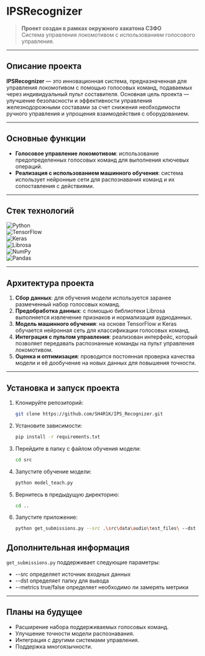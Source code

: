 
# **IPSRecognizer**

> **Проект создан в рамках окружного хакатона СЗФО**  
> Система управления локомотивом с использованием голосового управления.

---

## **Описание проекта**
**IPSRecognizer** — это инновационная система, предназначенная для управления локомотивом с помощью голосовых команд, подаваемых через индивидуальный пульт составителя. Основная цель проекта — улучшение безопасности и эффективности управления железнодорожными составами за счет снижения необходимости ручного управления и упрощения взаимодействия с оборудованием.

---

## **Основные функции**
- **Голосовое управление локомотивом**: использование предопределенных голосовых команд для выполнения ключевых операций.
- **Реализация с использованием машинного обучения**: система использует нейронные сети для распознавания команд и их сопоставления с действиями.

---

## **Стек технологий**

![Python](https://img.shields.io/badge/-Python-3776AB?style=for-the-badge&logo=python&logoColor=white)  
![TensorFlow](https://img.shields.io/badge/-TensorFlow-FF6F00?style=for-the-badge&logo=tensorflow&logoColor=white)  
![Keras](https://img.shields.io/badge/-Keras-D00000?style=for-the-badge&logo=keras&logoColor=white)  
![Librosa](https://img.shields.io/badge/-Librosa-FFBB00?style=for-the-badge&logo=librosa&logoColor=white)  
![NumPy](https://img.shields.io/badge/-NumPy-013243?style=for-the-badge&logo=numpy&logoColor=white)  
![Pandas](https://img.shields.io/badge/-Pandas-150458?style=for-the-badge&logo=pandas&logoColor=white)

---

## **Архитектура проекта**

1. **Сбор данных**: для обучения модели используется заранее размеченный набор голосовых команд.
2. **Предобработка данных**: с помощью библиотеки Librosa выполняется извлечение признаков и нормализация аудиоданных.
3. **Модель машинного обучения**: на основе TensorFlow и Keras обучается нейронная сеть для классификации голосовых команд.
4. **Интеграция с пультом управления**: реализован интерфейс, который позволяет передавать распознанные команды на пульт управления локомотивом.
5. **Оценка и оптимизация**: проводится постоянная проверка качества модели и её дообучение на новых данных для повышения точности.

---

## **Установка и запуск проекта**

1. Клонируйте репозиторий:
    ```bash
    git clone https://github.com/SH4R1K/IPS_Recognizer.git
    ```
2. Установите зависимости:
    ```bash
    pip install -r requirements.txt
    ```
3. Перейдите в папку с файлом обучения модели:
    ```bash
    cd src
    ```
4. Запустите обучение модели:
    ```bash
    python model_teach.py
   ```
5. Вернитесь в предыдущую директорию:
    ```bash
    cd ..
    ```
6. Запустите приложение:
    ```bash
    python get_submissions.py --src .\src\data\audio\test_files\ --dst . --metrics true
    ```
## Дополнительная информация
`get_submissions.py` поддерживает следующие параметры:
- --src определяет источник входных данных
- --dst определяет папку для вывода
- --metrics true/false определяет необходимо ли замерять метрики
---

## **Планы на будущее**

- Расширение набора поддерживаемых голосовых команд.
- Улучшение точности модели распознавания.
- Интеграция с другими системами управления.
- Поддержка многоязычности.

